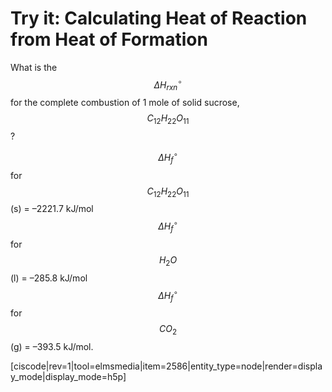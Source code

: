 # Try it: Calculating Heat of Reaction from Heat of Formation

What is the $$\Delta H ^{\circ} _{rxn}$$ for the complete combustion of 1 mole of solid sucrose, $$C_{12}H_{22}O_{11}$$? 

$$\Delta H ^{\circ} _f$$ for $$C_{12}H_{22}O_{11}$$(s) = –2221.7 kJ/mol
$$\Delta H ^{\circ} _f$$ for $$H_2O$$(l) = –285.8 kJ/mol
$$\Delta H ^{\circ} _f$$ for $$CO_2$$(g) = –393.5 kJ/mol.  

[ciscode|rev=1|tool=elmsmedia|item=2586|entity_type=node|render=display_mode|display_mode=h5p]

 